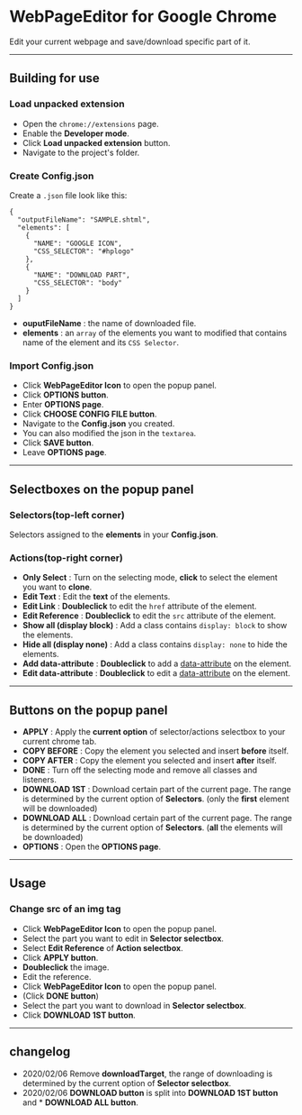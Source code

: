 # WebPageEditor for Google Chrome
Edit your current webpage and save/download specific part of it.

----
## Building for use
### Load unpacked extension
* Open the `chrome://extensions` page.
* Enable the **Developer mode**.
* Click **Load unpacked extension** button.
* Navigate to the project's folder.

### Create Config.json
Create a `.json` file look like this:

    {
      "outputFileName": "SAMPLE.shtml",
      "elements": [
        {
          "NAME": "GOOGLE ICON",
          "CSS_SELECTOR": "#hplogo"
        },
        {
          "NAME": "DOWNLOAD PART",
          "CSS_SELECTOR": "body"
        }
      ]
    }

* **ouputFileName** : the name of downloaded file.
* **elements** : an `array` of the elements you want to modified that contains name of the element and its `CSS Selector`.

### Import Config.json
* Click **WebPageEditor Icon** to open the popup panel.
* Click **OPTIONS button**.
* Enter **OPTIONS page**.
* Click **CHOOSE CONFIG FILE button**.
* Navigate to the **Config.json** you created.
* You can also modified the json in the `textarea`.
* Click **SAVE button**.
* Leave **OPTIONS page**.

----
## Selectboxes on the popup panel
### Selectors(top-left corner)
Selectors assigned to the **elements** in your **Config.json**.

### Actions(top-right corner)
* **Only Select** : Turn on the selecting mode, **click** to select the element you want to **clone**.
* **Edit Text** : Edit the **text** of the elements.
* **Edit Link** : **Doubleclick** to edit the `href` attribute of the element.
* **Edit Reference** : **Doubleclick** to edit the `src` attribute of the element.
* **Show all (display block)** : Add a class contains `display: block` to show the elements.
* **Hide all (display none)** : Add a class contains `display: none` to hide the elements.
* **Add data-attribute** : **Doubleclick** to add a [data-attribute](https://developer.mozilla.org/en-US/docs/Learn/HTML/Howto/Use_data_attributes) on the element.
* **Edit data-attribute** : **Doubleclick** to edit a [data-attribute](https://developer.mozilla.org/en-US/docs/Learn/HTML/Howto/Use_data_attributes) on the element.

----
## Buttons on the popup panel
* **APPLY** : Apply the  **current option** of selector/actions selectbox to your current chrome tab.
* **COPY BEFORE** : Copy the element you selected and insert **before** itself.
* **COPY AFTER** : Copy the element you selected and insert **after** itself.
* **DONE** : Turn off the selecting mode and remove all classes and listeners.
* **DOWNLOAD 1ST** : Download certain part of the current page. The range is determined by the current option of **Selectors**. (only the **first** element will be downloaded)
* **DOWNLOAD ALL** : Download certain part of the current page. The range is determined by the current option of **Selectors**. (**all** the elements will be downloaded)
* **OPTIONS** : Open the **OPTIONS page**.

----
## Usage
### Change src of an img tag
* Click **WebPageEditor Icon** to open the popup panel.
* Select the part you want to edit in **Selector selectbox**.
* Select **Edit Reference** of **Action selectbox**.
* Click **APPLY button**.
* **Doubleclick** the image.
* Edit the reference.
* Click **WebPageEditor Icon** to open the popup panel.
* (Click **DONE button**)
* Select the part you want to download in **Selector selectbox**.
* Click **DOWNLOAD 1ST button**.

----
## changelog
* 2020/02/06 Remove **downloadTarget**, the range of downloading is determined by the current option of **Selector selectbox**.
* 2020/02/06 **DOWNLOAD button** is split into **DOWNLOAD 1ST button** and * **DOWNLOAD ALL button**.
